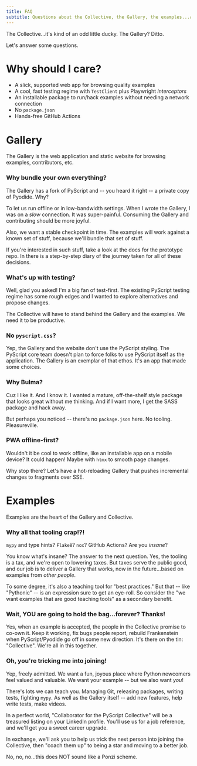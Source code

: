 ```yaml
---
title: FAQ
subtitle: Questions about the Collective, the Gallery, the examples...answered.
---
```


The Collective...it's kind of an odd little ducky.
The Gallery?
Ditto.

Let's answer some questions.

# Why should I care?

- A slick, supported web app for browsing quality examples
- A cool, fast testing regime with `TestClient` plus Playwright *interceptors*
- An installable package to run/hack examples without needing a network connection
- No `package.json`
- Hands-free GitHub Actions

# Gallery

The Gallery is the web application and static website for browsing examples, contributors, etc.

### Why bundle your own everything?

The Gallery has a fork of PyScript and -- you heard it right -- a private copy of Pyodide.
Why?

To let us run offline or in low-bandwidth settings.
When I wrote the Gallery, I was on a *slow* connection.
It was super-painful.
Consuming the Gallery and contributing should be more joyful.

Also, we want a stable checkpoint in time.
The examples will work against a known set of stuff, because we'll bundle that set of stuff.

If you're interested in such stuff, take a look at the docs for the prototype repo.
In there is a step-by-step diary of the journey taken for all of these decisions.

### What's up with testing?

Well, glad you asked!
I'm a big fan of test-first.
The existing PyScript testing regime has some rough edges and I wanted to explore alternatives and propose changes.

The Collective will have to stand behind the Gallery and the examples.
We need it to be productive.

### No `pyscript.css`?

Yep, the Gallery and the website don't use the PyScript styling.
The PyScript core team doesn't plan to force folks to use PyScript itself as the application.
The Gallery is an exemplar of that ethos.
It's an app that made some choices.

### Why Bulma?

Cuz I like it.
And I know it.
I wanted a mature, off-the-shelf style package that looks great without me thinking.
And if I want more, I get the SASS package and hack away.

But perhaps you noticed -- there's no `package.json` here.
No tooling.
Pleasureville.

### PWA offline-first?

Wouldn't it be cool to work offline, like an installable app on a mobile device?
It could happen!
Maybe with `htmx` to smooth page changes.

Why stop there?
Let's have a hot-reloading Gallery that pushes incremental changes to fragments over SSE.

# Examples

Examples are the heart of the Gallery and Collective.

### Why all that tooling crap!?!

`mypy` and type hints? `Flake8`? `nox`? GitHub Actions? Are you *insane*?

You know what's insane?
The answer to the next question.
Yes, the tooling is a tax, and we're open to lowering taxes.
But taxes serve the public good, and our job is to deliver a Gallery that works, now in the future...based on examples from *other people*.

To some degree, it's also a teaching tool for "best practices."
But that -- like "Pythonic" -- is an expression sure to get an eye-roll.
So consider the "we want examples that are good teaching tools" as a secondary benefit.

### Wait, YOU are going to hold the bag...forever? Thanks!

Yes, when an example is accepted, the people in the Collective promise to co-own it.
Keep it working, fix bugs people report, rebuild Frankenstein when PyScript/Pyodide go off in some new direction.
It's there on the tin: "Collective".
We're all in this together.

### Oh, you're tricking me into joining!

Yep, freely admitted.
We want a fun, joyous place where Python newcomers feel valued and valuable.
We want your example -- but we also want *you*!

There's lots we can teach you.
Managing Git, releasing packages, writing tests, fighting `mypy`.
As well as the Gallery itself -- add new features, help write tests, make videos.

In a perfect world, "Collaborator for the PyScript Collective" will be a treasured listing on your LinkedIn profile.
You'll use us for a job reference, and we'll get you a sweet career upgrade.

In exchange, we'll ask you to help us trick the next person into joining the Collective, then "coach them up" to being a star and moving to a better job.

No, no, no...this does NOT sound like a Ponzi scheme.
